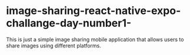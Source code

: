 # image-sharing-react-native-expo-challange-day-number1-
This is just a simple image sharing mobile application that allows users to share images using different platforms.
